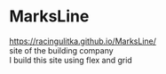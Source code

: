 # MarksLine
https://racingulitka.github.io/MarksLine/<br/>
site of the building company<br/>
I build this site using flex and grid

